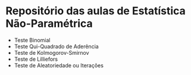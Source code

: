 # Repositório das aulas de Estatística Não-Paramétrica
- Teste Binomial
- Teste Qui-Quadrado de Aderência
- Teste de Kolmogorov-Smirnov
- Teste de Lilliefors
- Teste de Aleatoriedade ou Iterações
